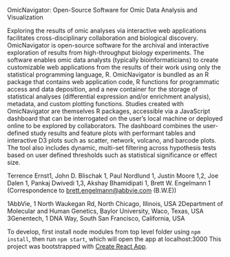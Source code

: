 OmicNavigator: Open-Source Software for Omic Data Analysis and Visualization

Exploring the results of omic analyses via interactive web applications facilitates cross-disciplinary collaboration and biological discovery. OmicNavigator is open-source software for the archival and interactive exploration of results from high-throughput biology experiments. The software enables omic data analysts (typically bioinformaticians) to create customizable web applications from the results of their work using only the statistical programming language, R. OmicNavigator is bundled as an R package that contains web application code, R functions for programmatic access and data deposition, and a new container for the storage of statistical analyses (differential expression and/or enrichment analysis), metadata, and custom plotting functions. Studies created with OmicNavigator are themselves R packages, accessible via a JavaScript dashboard that can be interrogated on the user’s local machine or deployed online to be explored by collaborators. The dashboard combines the user-defined study results and feature plots with performant tables and interactive D3 plots such as scatter, network, volcano, and barcode plots. The tool also includes dynamic, multi-set filtering across hypothesis tests based on user defined thresholds such as statistical significance or effect size.

Terrence Ernst1, John D. Blischak 1, Paul Nordlund 1, Justin Moore 1,2, Joe Dalen 1, Pankaj Dwivedi 1,3, Akshay Bhamidipati 1, Brett W. Engelmann 1 (Correspondence to brett.engelmann@abbvie.com (B.W.E))

1AbbVie, 1 North Waukegan Rd, North Chicago, Illinois, USA
2Department of Molecular and Human Genetics, Baylor University, Waco, Texas, USA
3Genentech, 1 DNA Way, South San Francisco, California, USA

To develop, first install node modules from top level folder using `npm install`, then run `npm start`, which will open the app at localhost:3000
This project was bootstrapped with [Create React App](https://github.com/facebookincubator/create-react-app).
